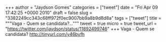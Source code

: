 
+++
author = "Jaydson Gomes"
categories = ["tweet"]
date = "Fri Apr 09 17:42:25 +0000 2010"
draft = false
slug = "3382249cc343c68ff972f0ec9007bb9a8b9d8d8a"
tags = ["tweet"]
title = """Vaga - Quem se candidata?..."""
tweet = true
micro = true
tweet_url = "https://twitter.com/jaydson/status/11892499746"
+++
Vaga - Quem se candidata?  http://tinyurl.com/y46byfh
